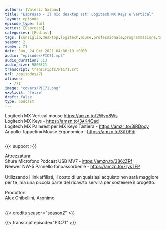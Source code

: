 ```yaml
---
authors: [Valerio Galano]
title: "Espresso - Il mio desktop set: Logitech MX Keys e Vertical"
layout: episode
episode_type: full
series: [Espresso]
categories: [Podcast]
tags: [consiglio,desktop,logitech,mouse,professionale,programmazione,tastiera]
season: 2
number: 71
date: Sun, 24 Oct 2021 04:00:10 +0000
audio: "episodes/PIC71.mp3"
audio_duration: 613
audio_size: 9805321
transcript: transcripts/PIC71.srt
url: /episodes/71
aliases: 
  - /71
image: "covers/PIC71.png"
explicit: "false"
draft: false
type: podcast
---
```

Logitech MX Vertical mouse <a href="https://amzn.to/2Wvp8Ws" rel="noopener">https://amzn.to/2Wvp8Ws</a> <br />
Logitech MX Keys - <a href="https://amzn.to/3AK4Qad" rel="noopener">https://amzn.to/3AK4Qad</a> <br />
Logitech MX Palmrest per MX Keys Tastiera - <a href="https://amzn.to/3iRDpoy" rel="noopener">https://amzn.to/3iRDpoy</a> <br />
Anpollo Tappetino Mouse Ergonomico - <a href="https://amzn.to/3iT0Pdi" rel="noopener">https://amzn.to/3iT0Pdi</a> <br />
<br />


{{< support >}}

Attrezzatura:<br />
Shure Microfono Podcast USB MV7 - <a href="https://amzn.to/3862ZRf" rel="noopener">https://amzn.to/3862ZRf</a> <br />
Neewer NW-5 Pannello fonoassorbente - <a href="https://amzn.to/3rysTFP" rel="noopener">https://amzn.to/3rysTFP</a> <br />
<br />
Utilizzando i link affiliati, il costo di un qualsiasi acquisto non sarà maggiore per te, ma una piccola parte del ricavato servirà per sostenere il progetto.<br />
<br />
Produttori:<br />
Alex Ghibellini, Anonimo<br />
<br />


{{< credits season="season2" >}}

<!-- more -->

{{< transcript episode="PIC71" >}}